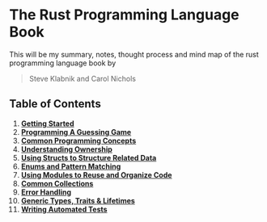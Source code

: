 # The Rust Programming Language Book

<p> 
This will be my summary, notes, thought process and mind map of the rust programming language book by
<blockquote> Steve Klabnik and Carol Nichols </blockquote>
</p>

## Table of Contents

1. **[Getting Started](getting-started/README.md)**
2. **[Programming A Guessing Game](programming_a_guessing_game/README.md)**
3. **[Common Programming Concepts](commom_programming_concepts/README.md)**
4. **[Understanding Ownership](understanding_ownership/README.md)**
5. **[Using Structs to Structure Related Data](using_structs_to_structure_related_data/README.md)**
6. **[Enums and Pattern Matching](enums_and_pattern_matching/README.md)**
7. **[Using Modules to Reuse and Organize Code](using_modules_to_reuse_and_organize_code/README.md)**
8. **[Common Collections](common_collections/README.md)**
9. **[Error Handling](error_handling/README.md)**
10. **[Generic Types, Traits & Lifetimes](generics_traits_n_lifetimes/README.md)**
11. **[Writing Automated Tests](writing_automated_tests/README.md)**

